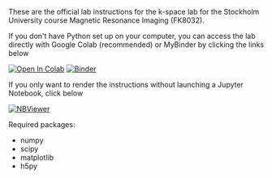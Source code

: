 These are the official lab instructions for the k-space lab for the Stockholm University course Magnetic Resonance Imaging (FK8032). 

If you don't have Python set up on your computer, you can access the lab directly with Google Colab (recommended) or MyBinder by clicking the links below

[![Open In Colab](https://colab.research.google.com/assets/colab-badge.svg)](https://colab.research.google.com/github/fyrdahl/kspace-lab/blob/master/kspacelab.ipynb) 
[![Binder](https://mybinder.org/badge_logo.svg)](https://mybinder.org/v2/gh/fyrdahl/kspace-lab/HEAD)


If you only want to render the instructions without launching a Jupyter Notebook, click below

[![NBViewer](https://raw.githubusercontent.com/jupyter/design/master/logos/Badges/nbviewer_badge.svg)](https://nbviewer.jupyter.org/github/fyrdahl/kspace-lab/blob/master/kspacelab.ipynb)

Required packages:
* numpy
* scipy
* matplotlib
* h5py
